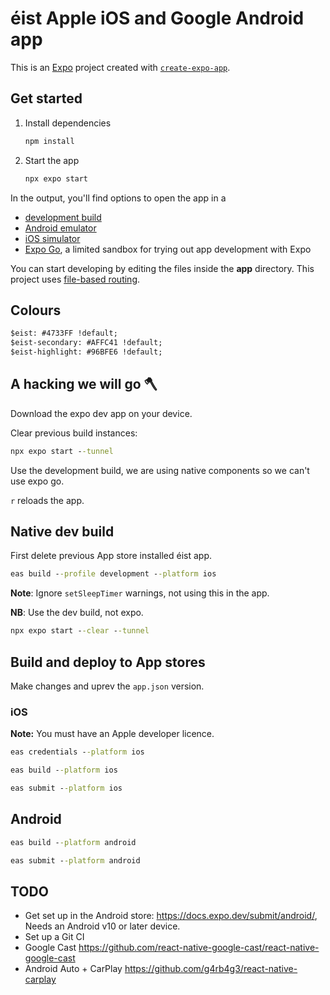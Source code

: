 # éist Apple iOS and Google Android app

This is an [Expo](https://expo.dev) project created with [`create-expo-app`](https://www.npmjs.com/package/create-expo-app).

## Get started

1. Install dependencies

   ```bash
   npm install
   ```

2. Start the app

   ```bash
   npx expo start
   ```

In the output, you'll find options to open the app in a

- [development build](https://docs.expo.dev/develop/development-builds/introduction/)
- [Android emulator](https://docs.expo.dev/workflow/android-studio-emulator/)
- [iOS simulator](https://docs.expo.dev/workflow/ios-simulator/)
- [Expo Go](https://expo.dev/go), a limited sandbox for trying out app development with Expo

You can start developing by editing the files inside the **app** directory. This project uses [file-based routing](https://docs.expo.dev/router/introduction).

## Colours

```cmd
$eist: #4733FF !default;
$eist-secondary: #AFFC41 !default;
$eist-highlight: #96BFE6 !default;
```

## A hacking we will go 🪓

Download the expo dev app on your device.

Clear previous build instances:

```cmd
npx expo start --tunnel
```
Use the development build, we are using native components so we can't use expo go. 

`r` reloads the app.

## Native dev build

First delete previous App store installed éist app.

```cmd
eas build --profile development --platform ios
```
**Note**: Ignore `setSleepTimer` warnings, not using this in the app.

**NB**: Use the dev build, not expo.

```cmd
npx expo start --clear --tunnel
```

## Build and deploy to App stores

Make changes and uprev the `app.json` version.

### iOS

**Note:** You must have an Apple developer licence.

```cmd
eas credentials --platform ios
```

```cmd
eas build --platform ios
```

```cmd
eas submit --platform ios
```

## Android

```cmd
eas build --platform android
```

```cmd
eas submit --platform android
```

## TODO

* Get set up in the Android store: https://docs.expo.dev/submit/android/, Needs an Android v10 or later device.
* Set up a Git CI
* Google Cast https://github.com/react-native-google-cast/react-native-google-cast
* Android Auto + CarPlay https://github.com/g4rb4g3/react-native-carplay
